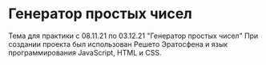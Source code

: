 # Генератор простых чисел
Тема для практики с 08.11.21 по 03.12.21 "Генератор простых чисел"
При создании проекта был использован Решето Эратосфена и язык программирования JavaScript, HTML и CSS.
